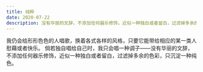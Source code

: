 ```yaml
---
title: 纯粹
date: 2020-07-22
description: 没有华丽的文辞，不添加任何器乐修饰，近似一种独白或者留白，过滤掉多余的色彩，只沉淀一种纯色。
---
```


我仍会给形形色色的人唱歌，换着各式各样的风格，只要它能带给相应的某一类人慰藉或者快乐。
倘若独自唱给自己时，我只会唱一种调子——没有华丽的文辞，不添加任何器乐修饰，近似一种独白或者留白，过滤掉多余的色彩，只沉淀一种纯色。